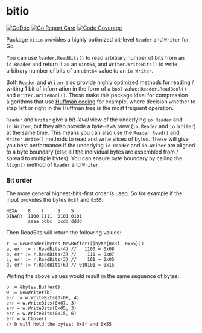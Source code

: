 # bitio

[![GoDoc](https://godoc.org/github.com/icza/bitio?status.svg)](https://godoc.org/github.com/icza/bitio) [![Go Report Card](https://goreportcard.com/badge/github.com/icza/bitio)](https://goreportcard.com/report/github.com/icza/bitio) [![Code Coverage](https://gocover.io/_badge/github.com/icza/bitio?cnt=1)](https://gocover.io/github.com/icza/bitio)

Package `bitio` provides a highly optimized bit-level `Reader` and `Writer` for Go.

You can use `Reader.ReadBits()` to read arbitrary number of bits from an `io.Reader` and return it as an `uint64`,
and `Writer.WriteBits()` to write arbitrary number of bits of an `uint64` value to an `io.Writer`.

Both `Reader` and `Writer` also provide highly optimized methods for reading / writing
1 bit of information in the form of a `bool` value: `Reader.ReadBool()` and `Writer.WriteBool()`.
These make this package ideal for compression algorithms that use [Huffman coding](https://en.wikipedia.org/wiki/Huffman_coding) for example,
where decision whether to step left or right in the Huffman tree is the most frequent operation.

`Reader` and `Writer` give a _bit-level_ view  of the underlying `io.Reader` and `io.Writer`, but they also
provide a _byte-level_ view (`io.Reader` and `io.Writer`) at the same time. This means you can also use
the `Reader.Read()` and `Writer.Write()` methods to read and write slices of bytes. These will give
you best performance if the underlying `io.Reader` and `io.Writer` are aligned to a byte boundary
(else all the individual bytes are assembled from / spread to multiple bytes). You can ensure
byte boundary by calling the `Align()` method of `Reader` and `Writer`.

### Bit order

The more general highest-bits-first order is used. So for example if the input provides the bytes `0x8f` and `0x55`:

    HEXA    8    f     5    5
    BINARY  1100 1111  0101 0101
            aaaa bbbc  ccdd dddd

Then ReadBits will return the following values:

    r := NewReader(bytes.NewBuffer([]byte{0x8f, 0x55}))
    a, err := r.ReadBits(4) //   1100 = 0x08
    b, err := r.ReadBits(3) //    111 = 0x07
    c, err := r.ReadBits(3) //    101 = 0x05
    d, err := r.ReadBits(6) // 010101 = 0x15

Writing the above values would result in the same sequence of bytes:

    b := &bytes.Buffer{}
    w := NewWriter(b)
    err := w.WriteBits(0x08, 4)
    err = w.WriteBits(0x07, 3)
    err = w.WriteBits(0x05, 3)
    err = w.WriteBits(0x15, 6)
    err = w.Close()
    // b will hold the bytes: 0x8f and 0x55
